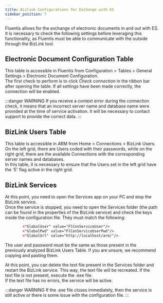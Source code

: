 ```yaml
---
title: Bizlink Configurations for Exchange with ES 
sidebar_position: 7
---
```


Fluentis allows for the exchange of electronic documents in and out with ES. It is necessary to check the following settings before leveraging this functionality, as Fluentis must be able to communicate with the outside through the BizLink tool.

## Electronic Document Configuration Table 

This table is accessible in Fluentis from Configuration > Tables > General Settings > Electronic Document Configuration.    
The first check to perform is to click *Check connection* in the ribbon bar after opening the table. If all settings have been made correctly, the connection will be enabled. 

:::danger WARNING
If you receive a context error during the connection check, it means that an incorrect server name and database name were provided at the time of service activation. It will be necessary to contact support to provide the correct data.
:::


## BizLink Users Table

This table is accessible in ARM from Home > Connections > BizLink Users.    
On the left grid, there are Users coded with their passwords, while on the right grid, there are the available Connections with the corresponding server names and databases.  
In this table, it is necessary to ensure that the Users set in the left grid have the 'E' flag active in the right grid. 


## BizLink Services 

At this point, you need to open the Services app on your PC and stop the BizLink service.     
Once the service is stopped, you need to open the Services folder (the path can be found in the properties of the BizLink service) and check the keys inside the configuration file. They must match the following:

```xml
        <"GlobalUser" value="FlConServiceUser"/>
        <"GlobalPwd" value="FlConServiceUserPwd"/>
        <"GlobalUrl" value="http://localhost/arm/"/>
```
The user and password must be the same as those present in the previously analyzed BizLink Users Table. If you are unsure, we recommend copying and pasting them.      

At this point, you can delete the text file present in the Services folder and restart the BizLink service. This way, the text file will be recreated. If the text file is not present, execute the .exe file.    
If the text file has no errors, the service will be active. 

:::danger WARNING
If the .exe file closes immediately, then the service is still active or there is some issue with the configuration file.
:::